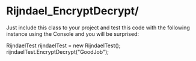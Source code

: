 # Rijndael_EncryptDecrypt/

Just include this class to your project and test this code with the following instance using the Console and you will be surprised:

RijndaelTest rijndaelTest = new RijndaelTest();
rijndaelTest.EncryptDecrypt("GoodJob");
